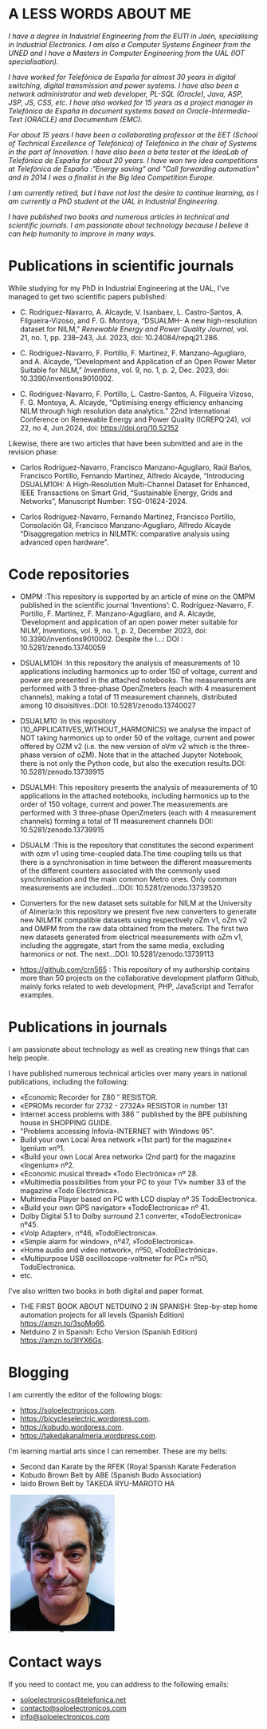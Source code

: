 # A LESS WORDS ABOUT ME

*I have a degree in Industrial Engineering from the EUTI in Jaén, specialising in Industrial Electronics. I am also a Computer Systems Engineer from the UNED and I have a Masters in Computer Engineering from the UAL (IOT specialisation).*

*I have worked for Telefónica de España for almost 30 years in digital switching, digital transmission and power systems. I have also been a network administrator and web developer, PL-SQL (Oracle), Java, ASP, JSP, JS, CSS, etc. I have also worked for 15 years as a project manager in Telefónica de España in document systems based on Oracle-Intermedia-Text (ORACLE) and Documentum (EMC).*

*For about 15 years I have been a collaborating professor at the EET (School of Technical Excellence of Telefónica) of Telefónica in the chair of Systems in the part of Innovation. I have also been a beta tester at the IdeaLab of Telefónica de España for about 20 years*.
*I have won two idea competitions at Telefónica de España :"Energy saving" and "Call forwarding automation" and in 2014 I was a finalist in the Big Idea Competition Europe.*

*I am currently retired, but I have not lost the desire to continue learning, as I am currently a PhD student at the UAL in Industrial Engineering.*

*I have published two books and numerous articles in technical and scientific journals. I am passionate about technology because I believe it can help humanity to improve in many ways.*



# Publications in scientific journals

While studying for my PhD in Industrial Engineering at the UAL, I've managed to get two scientific papers published:

-   C. Rodriguez-Navarro, A. Alcayde, V. Isanbaev, L. Castro-Santos, A. Filgueira-Vizoso, and F. G. Montoya, “DSUALMH- A new high-resolution dataset for NILM,” *Renewable Energy and Power Quality Journal*, vol. 21, no. 1, pp. 238–243, Jul. 2023, doi: 10.24084/repqj21.286.
    
-   C. Rodríguez-Navarro, F. Portillo, F. Martínez, F. Manzano-Agugliaro, and A. Alcayde, “Development and Application of an Open Power Meter Suitable for NILM,” *Inventions*, vol. 9, no. 1, p. 2, Dec. 2023, doi: 10.3390/inventions9010002.
  
-   C. Rodriguez-Navarro, F. Portillo, L. Castro-Santos, A. Filgueira Vizoso, F. G. Montoya, A. Alcayde, “Optimising energy efficiency enhancing NILM through high resolution data analytics.” 22nd International Conference on Renewable Energy and Power Quality (ICREPQ’24), vol 22, no 4, Jun.2024, doi: https://doi.org/10.52152

Likewise, there are two articles that have been submitted  and are in the revision phase:

-	Carlos Rodríguez-Navarro, Francisco Manzano-Agugliaro, Raúl Baños, Francisco Portillo, Fernando Martínez, Alfredo Alcayde, “Introducing DSUALM10H: A High-Resolution Multi-Channel Dataset for Enhanced, IEEE Transactions on Smart Grid, “Sustainable Energy, Grids and Networks”, Manuscript Number: TSG-01624-2024.

 - Carlos Rodríguez-Navarro, Fernando Martínez, Francisco Portillo, Consolación Gil, Francisco Manzano-Agugliaro, Alfredo Alcayde “Disaggregation metrics in NILMTK: comparative analysis using advanced open hardware”.



# Code repositories

- OMPM :This repository is supported by an article of mine on the OMPM published in the scientific journal ‘Inventions’: C. Rodríguez-Navarro, F. Portillo, F. Martínez, F. Manzano-Agugliaro, and A. Alcayde, ‘Development and application of an open power meter suitable for NILM’, Inventions, vol. 9, no. 1, p. 2, December 2023, doi: 10.3390/inventions9010002. Despite the l...: DOI : 10.5281/zenodo.13740059

- DSUALM10H :In this repository the analysis of measurements of 10 applications including harmonics up to order 150 of voltage, current and power are presented in the attached notebooks. The measurements are performed with 3 three-phase OpenZmeters (each with 4 measurement channels), making a total of 11 measurement channels, distributed among 10 disoisitives.:DOI: 10.5281/zenodo.13740027

- DSUALM10 :In this repository (10_APPLICATIVES_WITHOUT_HARMONICS) we analyse the impact of NOT taking harmonics up to order 50 of the voltage, current and power offered by OZM v2 (i.e. the new version of oVm v2 which is the three-phase version of oZM). Note that in the attached Jupyter Notebook, there is not only the Python code, but also the execution results.DOI: 10.5281/zenodo.13739915

- DSUALMH: This repository presents the analysis of measurements of 10 applications in the attached notebooks, including harmonics up to the order of 150 voltage, current and power.The measurements are performed with 3 three-phase OpenZmeters (each with 4 measurement channels) forming a total of 11 measurement channels DOI: 10.5281/zenodo.13739915

- DSUALM :This is the repository that constitutes the second experiment with ozm v1 using time-coupled data.The time coupling tells us that there is a synchronisation in time between the different measurements of the different counters associated with the commonly used synchronisation and the main common Metro ones. 
Only common measurements are included...:DOI: 10.5281/zenodo.13739520

- Converters for the new dataset sets suitable for NILM at the University of Almería:In this repository we present five new converters to generate new NILMTK compatible datasets using respectively oZm v1, oZm v2 and OMPM from the raw data obtained from the meters. The first two new datasets generated from electrical measurements with oZm v1, including the aggregate, start from the same media, excluding harmonics or not. The next...DOI: 10.5281/zenodo.13739113

- https://github.com/crn565 : This repository of my authorship contains more than 50 projects on the collaborative development platform Github, mainly forks related to web development, PHP, JavaScript and Terrafor examples.




# Publications in journals

I am passionate about technology as well as creating new things that can help people.

I have published numerous technical articles over many years in national publications, including the following:

-   «Economic Recorder for Z80 ″ RESISTOR.
-   «EPROMs recorder for 2732 - 2732A» RESISTOR in number 131
-   Internet access problems with 386 ″ published by the BPE publishing house in SHOPPING GUIDE.
-   "Problems accessing Infovía-INTERNET with Windows 95".
-   Build your own Local Area network »(1st part) for the magazine« Igenium »nº1.
-   «Build your own Local Area network» (2nd part) for the magazine «Ingenium» nº2.
-   «Economic musical thread» «Todo Electrónica» nº 28.
-   «Multimedia possibilities from your PC to your TV» number 33 of the magazine «Todo Electrónica».
-   Multimedia Player based on PC with LCD display nº 35 TodoElectronica.
-   «Build your own GPS navigator» «TodoElectronica» nº 41.
-   Dolby Digital 5.1 to Dolby surround 2.1 converter, «TodoElectronica» nº45.
-   «VoIp Adapter», nº46, »TodoElectronica».
-   «Simple alarm for window», nº47, »TodoElectronica».
-   «Home audio and video network», nº50, »TodoElectrónica».
-   «Multipurpose USB oscilloscope-voltmeter for PC» nº50, TodoElectronica.
-   etc.

I've also written two books in both digital and paper format.

-   THE FIRST BOOK ABOUT NETDUINO 2 IN SPANISH: Step-by-step home automation projects for all levels (Spanish Edition) https://amzn.to/3soMo66.
-   Netduino 2 in Spanish: Echo Version (Spanish Edition) https://amzn.to/3IYX6Gs.

# Blogging

I am currently the editor of the following blogs:

-   https://soloelectronicos.com.
-   https://bicycleselectric.wordpress.com.
-   https://kobudo.wordpress.com.
-   https://takedakanalmeria.wordpress.com.

I'm learning martial arts since I can remember. These are my belts:

-   Second dan Karate by the RFEK (Royal Spanish Karate Federation
-   Kobudo Brown Belt by ABE (Spanish Budo Association)
-   Iaido Brown Belt by TAKEDA RYU-MAROTO HA

*.![](50c8afd1ad130859e167d2cd126994a0.png)*


# Contact ways

If you need to contact me, you can address to the following emails:

-   soloelectronicos@telefonica.net
-   contacto@soloelectronicos.com
-   info@soloelectronicos.com








<!---
crn565/crn565 is a ✨ special ✨ repository because its `README.md` (this file) appears on your GitHub profile.
You can click the Preview link to take a look at your changes.
--->
